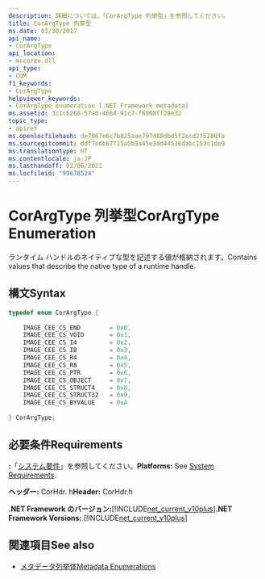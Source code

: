 ```yaml
---
description: 詳細については、「CorArgType 列挙型」を参照してください。
title: CorArgType 列挙型
ms.date: 03/30/2017
api_name:
- CorArgType
api_location:
- mscoree.dll
api_type:
- COM
f1_keywords:
- CorArgType
helpviewer_keywords:
- CorArgType enumeration [.NET Framework metadata]
ms.assetid: 3c1cb268-57a0-4664-91c7-f6908ff29e32
topic_type:
- apiref
ms.openlocfilehash: de7067e6c7b825aae797d88dbd5f2ecd2f5280fa
ms.sourcegitcommit: ddf7edb67715a5b9a45e3dd44536dabc153c1de0
ms.translationtype: HT
ms.contentlocale: ja-JP
ms.lasthandoff: 02/06/2021
ms.locfileid: "99678524"
---
```

# <a name="corargtype-enumeration"></a><span data-ttu-id="5ebc3-103">CorArgType 列挙型</span><span class="sxs-lookup"><span data-stu-id="5ebc3-103">CorArgType Enumeration</span></span>

<span data-ttu-id="5ebc3-104">ランタイム ハンドルのネイティブな型を記述する値が格納されます。</span><span class="sxs-lookup"><span data-stu-id="5ebc3-104">Contains values that describe the native type of a runtime handle.</span></span>  
  
## <a name="syntax"></a><span data-ttu-id="5ebc3-105">構文</span><span class="sxs-lookup"><span data-stu-id="5ebc3-105">Syntax</span></span>  
  
```cpp  
typedef enum CorArgType {  
  
    IMAGE_CEE_CS_END        = 0x0,  
    IMAGE_CEE_CS_VOID       = 0x1,  
    IMAGE_CEE_CS_I4         = 0x2,  
    IMAGE_CEE_CS_I8         = 0x3,  
    IMAGE_CEE_CS_R4         = 0x4,  
    IMAGE_CEE_CS_R8         = 0x5,  
    IMAGE_CEE_CS_PTR        = 0x6,  
    IMAGE_CEE_CS_OBJECT     = 0x7,  
    IMAGE_CEE_CS_STRUCT4    = 0x8,  
    IMAGE_CEE_CS_STRUCT32   = 0x9,  
    IMAGE_CEE_CS_BYVALUE    = 0xA  
  
} CorArgType;  
```  
  
## <a name="requirements"></a><span data-ttu-id="5ebc3-106">必要条件</span><span class="sxs-lookup"><span data-stu-id="5ebc3-106">Requirements</span></span>  

 <span data-ttu-id="5ebc3-107">**:**「[システム要件](../../get-started/system-requirements.md)」を参照してください。</span><span class="sxs-lookup"><span data-stu-id="5ebc3-107">**Platforms:** See [System Requirements](../../get-started/system-requirements.md).</span></span>  
  
 <span data-ttu-id="5ebc3-108">**ヘッダー:** CorHdr. h</span><span class="sxs-lookup"><span data-stu-id="5ebc3-108">**Header:** CorHdr.h</span></span>  
  
 <span data-ttu-id="5ebc3-109">**.NET Framework のバージョン:**[!INCLUDE[net_current_v10plus](../../../../includes/net-current-v10plus-md.md)]</span><span class="sxs-lookup"><span data-stu-id="5ebc3-109">**.NET Framework Versions:** [!INCLUDE[net_current_v10plus](../../../../includes/net-current-v10plus-md.md)]</span></span>  
  
## <a name="see-also"></a><span data-ttu-id="5ebc3-110">関連項目</span><span class="sxs-lookup"><span data-stu-id="5ebc3-110">See also</span></span>

- [<span data-ttu-id="5ebc3-111">メタデータ列挙体</span><span class="sxs-lookup"><span data-stu-id="5ebc3-111">Metadata Enumerations</span></span>](metadata-enumerations.md)
